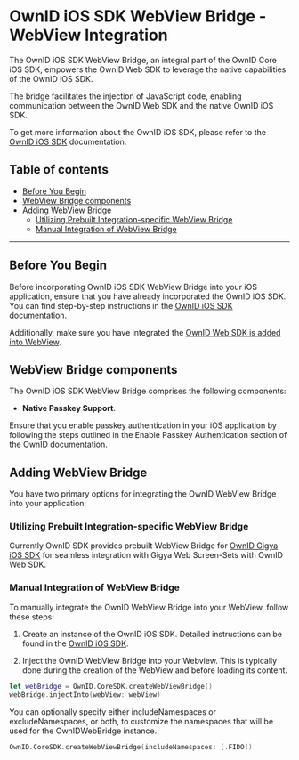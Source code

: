 # OwnID iOS SDK WebView Bridge - WebView Integration

The OwnID iOS SDK WebView Bridge, an integral part of the OwnID Core iOS SDK, empowers the OwnID Web SDK to leverage the native capabilities of the OwnID iOS SDK. 

The bridge facilitates the injection of JavaScript code, enabling communication between the OwnID Web SDK and the native OwnID iOS SDK.

To get more information about the OwnID iOS SDK, please refer to the [OwnID iOS SDK](../README.md) documentation.

## Table of contents
* [Before You Begin](#before-you-begin)
* [WebView Bridge components](#webView-bridge-components)
* [Adding WebView Bridge](#adding-webview-bridge)
   + [Utilizing Prebuilt Integration-specific WebView Bridge](#utilizing-prebuilt-integration-specific-webview-bridge)
   + [Manual Integration of WebView Bridge](#manual-integration-of-webview-bridge)

---

## Before You Begin
Before incorporating OwnID iOS SDK WebView Bridge into your iOS application, ensure that you have already incorporated the OwnID iOS SDK. You can find step-by-step instructions in the [OwnID iOS SDK](../README.md) documentation.

Additionally, make sure you have integrated the [OwnID Web SDK is added into WebView](https://docs.ownid.com).

## WebView Bridge components

The OwnID iOS SDK WebView Bridge comprises the following components:

 - **Native Passkey Support**. 
 
Ensure that you enable passkey authentication in your iOS application by following the steps outlined in the Enable Passkey Authentication section of the OwnID documentation.

## Adding WebView Bridge
You have two primary options for integrating the OwnID WebView Bridge into your application:

### Utilizing Prebuilt Integration-specific WebView Bridge

Currently OwnID SDK provides prebuilt WebView Bridge for [OwnID Gigya iOS SDK](sdk-gigya.md#add-ownid-webview-bridge) for seamless integration with Gigya Web Screen-Sets with OwnID Web SDK.

### Manual Integration of WebView Bridge

To manually integrate the OwnID WebView Bridge into your WebView, follow these steps:

1. Create an instance of the OwnID iOS SDK. Detailed instructions can be found in the [OwnID iOS SDK](../README.md).

2. Inject the OwnID WebView Bridge into your Webview. This is typically done during the creation of the WebView and before loading its content.

```swift
let webBridge = OwnID.CoreSDK.createWebViewBridge()
webBridge.injectInto(webView: webView)
```

You can optionally specify either includeNamespaces or excludeNamespaces, or both, to customize the namespaces that will be used for the OwnIDWebBridge instance.
```swift
OwnID.CoreSDK.createWebViewBridge(includeNamespaces: [.FIDO])
```
